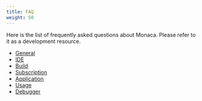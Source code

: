 ```yaml
---
title: FAQ
weight: 50
---
```


Here is the list of frequently asked questions about Monaca. Please
refer to it as a development resource.

- [General](general/)
- [IDE](environment/)
- [Build](build/)
- [Subscription](subscription/)
- [Application](application/)
- [Usage](usage/)
- [Debugger](debugger/)
